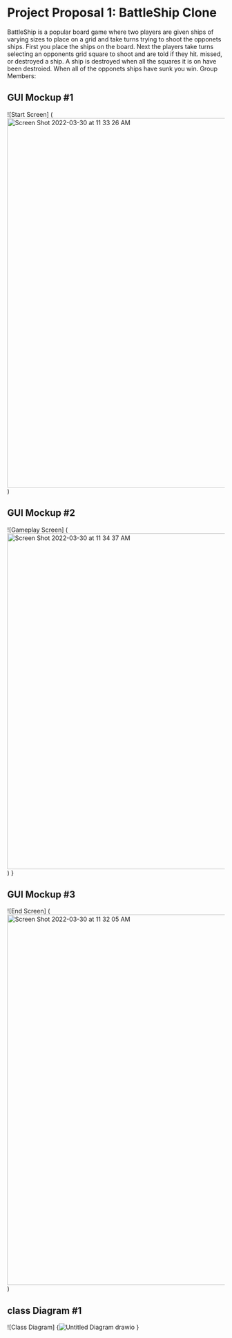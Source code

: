 # Project Proposal 1: BattleShip Clone
BattleShip is a popular board game where two players are given ships of varying sizes to place on a grid and take turns trying to shoot the opponets ships. First you place the ships on the board. Next the players take turns selecting an opponents grid square to shoot and are told if they hit. missed, or destroyed a ship. A ship is destroyed when all the squares it is on have been destroied. When all of the opponets ships have sunk you win.
Group Members:

## GUI Mockup #1
![Start Screen] (<img width="855" alt="Screen Shot 2022-03-30 at 11 33 26 AM" src="https://user-images.githubusercontent.com/89048054/160896450-07281dc5-5410-47c5-b49a-1d72648eecf9.png">
)

## GUI Mockup #2
![Gameplay Screen] (<img width="777" alt="Screen Shot 2022-03-30 at 11 34 37 AM" src="https://user-images.githubusercontent.com/89048054/160896607-e7eb7a7a-5e73-4495-84c3-feb68f1b10a6.png">
)
}
## GUI Mockup #3
![End Screen] (<img width="857" alt="Screen Shot 2022-03-30 at 11 32 05 AM" src="https://user-images.githubusercontent.com/89048054/160896242-9103f957-e9f0-415a-b724-3b726a4a003a.png">
)
## class Diagram #1

![Class Diagram] {![Untitled Diagram drawio](https://user-images.githubusercontent.com/89048054/160452504-e69b94eb-0e17-42d0-9e56-406a575c1551.png)
}

